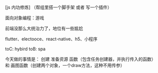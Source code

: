 [js 内功修炼]
（帮组里搭一个脚手架 或者 写一个插件）

面向对象编程：游戏

前端没那么大统治力了，地位有一些尴尬

flutter、electooce、react-native、h5、小程序

toC: hybird
toB: spa


今天做的事情是：
创建 准备资源 函数（包含任务创建器，并执行传入的函数） 
和 画图函数（创建两个对象，一个draw方法，这种不用传参）


